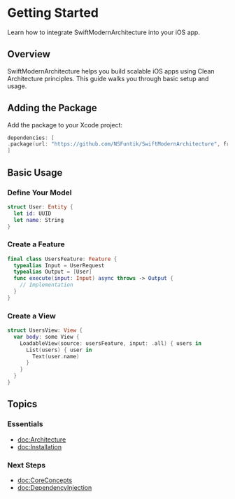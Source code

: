 # Getting Started

Learn how to integrate SwiftModernArchitecture into your iOS app.

## Overview

SwiftModernArchitecture helps you build scalable iOS apps using Clean Architecture principles. This guide walks you through basic setup and usage.

## Adding the Package

Add the package to your Xcode project:

```swift
dependencies: [
.package(url: "https://github.com/NSFuntik/SwiftModernArchitecture", from: "1.0.0")
]
```

## Basic Usage

### Define Your Model

```swift
struct User: Entity {
  let id: UUID
  let name: String
}
```

### Create a Feature

```swift
final class UsersFeature: Feature {
  typealias Input = UserRequest
  typealias Output = [User]
  func execute(input: Input) async throws -> Output {
    // Implementation
  }
}
```

### Create a View

```swift
struct UsersView: View {
  var body: some View {
    LoadableView(source: usersFeature, input: .all) { users in
      List(users) { user in
        Text(user.name)
      }
    }
  }
}
```

## Topics

### Essentials

- <doc:Architecture>
- <doc:Installation>

### Next Steps

- <doc:CoreConcepts>
- <doc:DependencyInjection>
